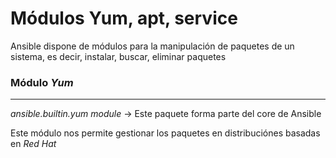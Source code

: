 # Módulos Yum, apt, service

Ansible dispone de módulos para la manipulación de paquetes de un sistema, es decir, instalar, buscar, eliminar paquetes

### Módulo *Yum*
-----

*ansible.builtin.yum module* -> Este paquete forma parte del core de Ansible

Este módulo nos permite gestionar los paquetes en distribuciónes basadas en *Red Hat*

